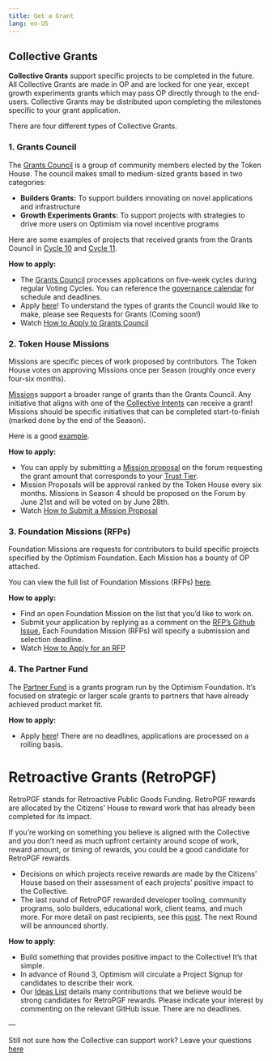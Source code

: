 ```yaml
---
title: Get a Grant
lang: en-US
---
```


## Collective Grants

**Collective Grants** support specific projects to be completed in the future. All Collective Grants are made in OP and are locked for one year, except growth experiments grants which may pass OP directly through to the end-users. Collective Grants may be distributed upon completing the milestones specific to your grant application.

There are four different types of Collective Grants.  

### 1. Grants Council

The [Grants Council](https://www.notion.so/Optimism-Grants-Council-090bb648d1854136b9630c608da7a8bc?pvs=21) is a group of community members elected by the Token House. The council makes small to medium-sized grants based in two categories: 

- **Builders Grants:** To support builders innovating on novel applications and infrastructure
- **Growth Experiments Grants:** To support projects with strategies to drive more users on Optimism via novel incentive programs

Here are some examples of projects that received grants from the Grants Council in [Cycle 10](https://gov.optimism.io/t/cycle-10-final-grants-roundup/5418) and [Cycle 11](https://gov.optimism.io/t/cycle-11-final-grants-roundup/5842). 

**How to apply:**

- The [Grants Council](https://www.notion.so/Optimism-Grants-Council-090bb648d1854136b9630c608da7a8bc?pvs=21) processes applications on five-week cycles during regular Voting Cycles.  You can reference the [governance calendar](https://calendar.google.com/calendar/u/0/r?cid=Y19mbm10Z3VoNm5vbzZxZ2JuaTJncGVyaWQ0a0Bncm91cC5jYWxlbmRhci5nb29nbGUuY29t) for schedule and deadlines.
- Apply [here](https://www.notion.so/Optimism-Grants-Council-090bb648d1854136b9630c608da7a8bc?pvs=21)! To understand the types of grants the Council would like to make, please see Requests for Grants (Coming soon!)
- Watch [How to Apply to Grants Council](https://www.loom.com/share/e128bd6cca844fa7ae47a91510d37bda)

### 2. Token House **Missions**

Missions are specific pieces of work proposed by contributors. The Token House votes on approving Missions once per Season (roughly once every four-six months). 

[Mission](https://gov.optimism.io/t/token-house-missions/5881)s support a broader range of grants than the Grants Council. Any initiative that aligns with one of the [Collective Intents](https://gov.optimism.io/t/collective-intents/5874/2) can receive a grant! Missions should be specific initiatives that can be completed start-to-finish (marked done by the end of the Season). 

Here is a good [example](https://gov.optimism.io/t/superchain-governance-deep-dive/5920). 

**How to apply:** 

- You can apply by submitting a [Mission proposal](https://gov.optimism.io/t/proposed-mission-template/5882) on the forum requesting the grant amount that corresponds to your [Trust Tier](https://gov.optimism.io/t/collective-trust-tiers/5877).
- Mission Proposals will be approval ranked by the Token House every six months. Missions in Season 4 should be proposed on the Forum by June 21st and will be voted on by June 28th.
- Watch [How to Submit a Mission Proposal](https://www.loom.com/share/b99a39d0a1ec4dd1a75884f0b6c46a0b)

### 3. Foundation **Missions (RFPs)**

Foundation Missions are requests for contributors to build specific projects specified by the Optimism Foundation. Each Mission has a bounty of OP attached.

You can view the full list of Foundation Missions (RFPs) [here](https://github.com/ethereum-optimism/ecosystem-contributions/issues?q=is%3Aissue+is%3Aopen+RFP). 

**How to apply:**

- Find an open Foundation Mission on the list that you’d like to work on.
- Submit your application by replying as a comment on the [RFP’s Github Issue.](https://github.com/ethereum-optimism/ecosystem-contributions/issues?q=is%3Aissue+is%3Aopen+RFP)  Each Foundation Mission (RFPs) will specify a submission and selection deadline.
- Watch [How to Apply for an RFP](https://www.loom.com/share/c7f43e6ab8a44005969af46b7fd7a124)

### 4. The Partner Fund

The [Partner Fund](https://gov.optimism.io/t/partner-fund-overview/5268) is a grants program run by the Optimism Foundation. It’s focused on strategic or larger scale grants to partners that have already achieved product market fit. 

**How to apply:**

- Apply [here](https://github.com/ethereum-optimism/ecosystem-contributions/issues?q=is%3Aissue+is%3Aopen+RFP)! There are no deadlines, applications are processed on a rolling basis.

# Retroactive Grants (RetroPGF)

RetroPGF stands for Retroactive Public Goods Funding. RetroPGF rewards are allocated by the Citizens’ House to reward work that has already been completed for its impact. 

If you’re working on something you believe is aligned with the Collective and you don’t need as much upfront certainty around scope of work, reward amount, or timing of rewards, you could be a good candidate for RetroPGF rewards.

- Decisions on which projects receive rewards are made by the Citizens’ House based on their assessment of each projects’ positive impact to the Collective.
- The last round of RetroPGF rewarded developer tooling, community programs, solo builders, educational work, client teams, and much more. For more detail on past recipients, see this [post](https://optimism.mirror.xyz/Upn_LtV2-3SviXgX_PE_LyA7YI00jQyoM1yf55ltvvI). The next Round will be announced shortly.

**How to apply**:

- Build something that provides positive impact to the Collective! It’s that simple.
- In advance of Round 3, Optimism will circulate a Project Signup for candidates to describe their work.
- Our [Ideas List](https://github.com/ethereum-optimism/ecosystem-contributions/issues) details many contributions that we believe would be strong candidates for RetroPGF rewards. Please indicate your interest by commenting on the relevant GitHub issue.  There are no deadlines.

—

Still not sure how the Collective can support work? Leave your questions [here](https://gov.optimism.io/t/how-to-get-a-grant-feedback/6057)
